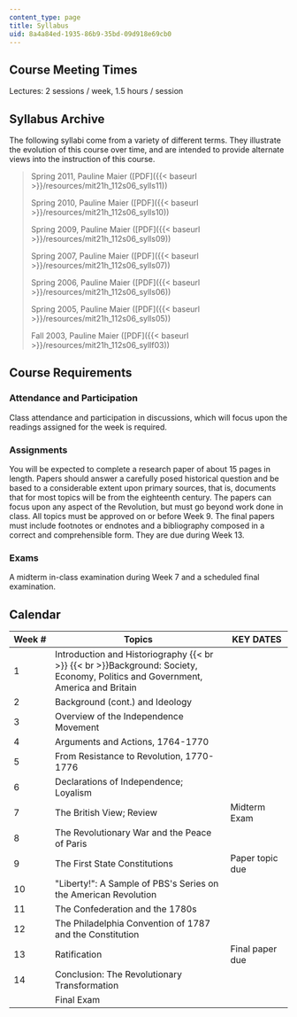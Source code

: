 ```yaml
---
content_type: page
title: Syllabus
uid: 8a4a84ed-1935-86b9-35bd-09d918e69cb0
---
```


Course Meeting Times
--------------------

Lectures: 2 sessions / week, 1.5 hours / session

Syllabus Archive
----------------

The following syllabi come from a variety of different terms. They illustrate the evolution of this course over time, and are intended to provide alternate views into the instruction of this course.

> Spring 2011, Pauline Maier ([PDF]({{< baseurl >}}/resources/mit21h_112s06_sylls11))
> 
> Spring 2010, Pauline Maier ([PDF]({{< baseurl >}}/resources/mit21h_112s06_sylls10))
> 
> Spring 2009, Pauline Maier ([PDF]({{< baseurl >}}/resources/mit21h_112s06_sylls09))
> 
> Spring 2007, Pauline Maier ([PDF]({{< baseurl >}}/resources/mit21h_112s06_sylls07))
> 
> Spring 2006, Pauline Maier ([PDF]({{< baseurl >}}/resources/mit21h_112s06_sylls06))
> 
> Spring 2005, Pauline Maier ([PDF]({{< baseurl >}}/resources/mit21h_112s06_sylls05))
> 
> Fall 2003, Pauline Maier ([PDF]({{< baseurl >}}/resources/mit21h_112s06_syllf03))

Course Requirements
-------------------

### Attendance and Participation

Class attendance and participation in discussions, which will focus upon the readings assigned for the week is required.

### Assignments

You will be expected to complete a research paper of about 15 pages in length. Papers should answer a carefully posed historical question and be based to a considerable extent upon primary sources, that is, documents that for most topics will be from the eighteenth century. The papers can focus upon any aspect of the Revolution, but must go beyond work done in class. All topics must be approved on or before Week 9. The final papers must include footnotes or endnotes and a bibliography composed in a correct and comprehensible form. They are due during Week 13.

### Exams

A midterm in-class examination during Week 7 and a scheduled final examination.

Calendar
--------

| Week # | Topics | KEY DATES |
| --- | --- | --- |
| 1 | Introduction and Historiography  {{< br >}}  {{< br >}}Background: Society, Economy, Politics and Government, America and Britain | &nbsp; |
| 2 | Background (cont.) and Ideology | &nbsp; |
| 3 | Overview of the Independence Movement | &nbsp; |
| 4 | Arguments and Actions, 1764-1770 | &nbsp; |
| 5 | From Resistance to Revolution, 1770-1776 | &nbsp; |
| 6 | Declarations of Independence; Loyalism | &nbsp; |
| 7 | The British View; Review | Midterm Exam |
| 8 | The Revolutionary War and the Peace of Paris | &nbsp; |
| 9 | The First State Constitutions | Paper topic due |
| 10 | "Liberty!": A Sample of PBS's Series on the American Revolution | &nbsp; |
| 11 | The Confederation and the 1780s | &nbsp; |
| 12 | The Philadelphia Convention of 1787 and the Constitution | &nbsp; |
| 13 | Ratification | Final paper due |
| 14 | Conclusion: The Revolutionary Transformation | &nbsp; |
| &nbsp; | Final Exam |